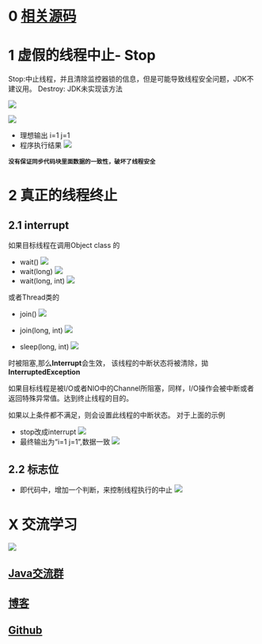 # 0 [相关源码](https://github.com/Wasabi1234/Java-Concurrency-Progamming-Tutorial)

# 1 虚假的线程中止- Stop
Stop:中止线程，并且清除监控器锁的信息，但是可能导致线程安全问题，JDK不建议用。
Destroy: JDK未实现该方法

![](https://img-blog.csdnimg.cn/201908260337305.png?x-oss-process=image/watermark,type_ZmFuZ3poZW5naGVpdGk,shadow_10,text_SmF2YUVkZ2U=,size_1,color_FFFFFF,t_70)

![](https://img-blog.csdnimg.cn/201908260337546.png?x-oss-process=image/watermark,type_ZmFuZ3poZW5naGVpdGk,shadow_10,text_SmF2YUVkZ2U=,size_1,color_FFFFFF,t_70)
- 理想输出
i=1 j=1
- 程序执行结果
![](https://img-blog.csdnimg.cn/2019082702021450.png)

**`没有保证同步代码块里面数据的一致性，破坏了线程安全`**

# 2 真正的线程终止

## 2.1  interrupt
如果目标线程在调用Object class 的
- wait()
![](https://img-blog.csdnimg.cn/20190828014520704.png?x-oss-process=image/watermark,type_ZmFuZ3poZW5naGVpdGk,shadow_10,text_SmF2YUVkZ2U=,size_1,color_FFFFFF,t_70)
- wait(long)
![](https://img-blog.csdnimg.cn/20190828014439994.png?x-oss-process=image/watermark,type_ZmFuZ3poZW5naGVpdGk,shadow_10,text_SmF2YUVkZ2U=,size_1,color_FFFFFF,t_70) 
- wait(long, int)
![](https://img-blog.csdnimg.cn/20190828014959986.png?x-oss-process=image/watermark,type_ZmFuZ3poZW5naGVpdGk,shadow_10,text_SmF2YUVkZ2U=,size_1,color_FFFFFF,t_70)

或者Thread类的
- join()
![](https://img-blog.csdnimg.cn/20190828015451863.png?x-oss-process=image/watermark,type_ZmFuZ3poZW5naGVpdGk,shadow_10,text_SmF2YUVkZ2U=,size_1,color_FFFFFF,t_70)

- join(long, int)
![](https://img-blog.csdnimg.cn/20190829011105200.png?x-oss-process=image/watermark,type_ZmFuZ3poZW5naGVpdGk,shadow_10,text_SmF2YUVkZ2U=,size_1,color_FFFFFF,t_70)
- sleep(long, int)
![](https://img-blog.csdnimg.cn/20190829011219813.png?x-oss-process=image/watermark,type_ZmFuZ3poZW5naGVpdGk,shadow_10,text_SmF2YUVkZ2U=,size_1,color_FFFFFF,t_70)

时被阻塞,那么**Interrupt**会生效， 该线程的中断状态将被清除，拋**InterruptedException**

如果目标线程是被I/O或者NIO中的Channel所阻塞，同样，I/O操作会被中断或者返回特殊异常值。达到终止线程的目的。

如果以上条件都不满足，则会设置此线程的中断状态。
对于上面的示例
- stop改成interrupt
![](https://img-blog.csdnimg.cn/20190829011507232.png?x-oss-process=image/watermark,type_ZmFuZ3poZW5naGVpdGk,shadow_10,text_SmF2YUVkZ2U=,size_1,color_FFFFFF,t_70)
- 最终输出为“i=1 j=1”,数据一致
![](https://img-blog.csdnimg.cn/20190829011539438.png?x-oss-process=image/watermark,type_ZmFuZ3poZW5naGVpdGk,shadow_10,text_SmF2YUVkZ2U=,size_1,color_FFFFFF,t_70)


## 2.2 标志位
- 即代码中，增加一个判断，来控制线程执行的中止
![](https://img-blog.csdnimg.cn/20190829012012993.png?x-oss-process=image/watermark,type_ZmFuZ3poZW5naGVpdGk,shadow_10,text_SmF2YUVkZ2U=,size_1,color_FFFFFF,t_70)

# X 交流学习
![](https://img-blog.csdnimg.cn/20190504005601174.jpg)
## [Java交流群](https://jq.qq.com/?_wv=1027&k=5UB4P1T)
## [博客](https://blog.csdn.net/qq_33589510)
## [Github](https://github.com/Wasabi1234)
